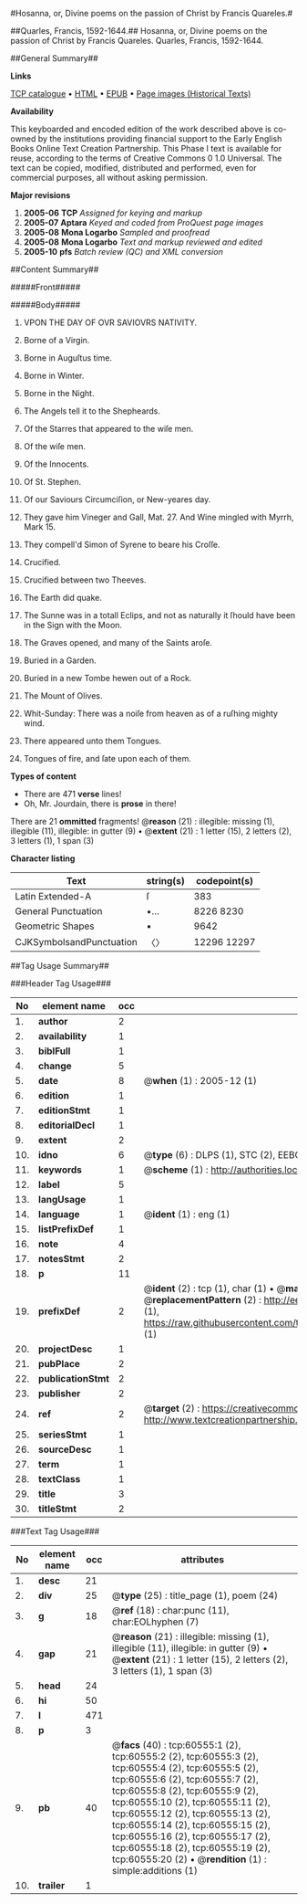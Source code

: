 #Hosanna, or, Divine poems on the passion of Christ by Francis Quareles.#

##Quarles, Francis, 1592-1644.##
Hosanna, or, Divine poems on the passion of Christ by Francis Quareles.
Quarles, Francis, 1592-1644.

##General Summary##

**Links**

[TCP catalogue](http://www.ota.ox.ac.uk/tcp/)  • 
[HTML](http://tei.it.ox.ac.uk/tcp/Texts-HTML/free/A56/A56987.html)  • 
[EPUB](http://tei.it.ox.ac.uk/tcp/Texts-EPUB/free/A56/A56987.epub) • 
[Page images (Historical Texts)](https://data.historicaltexts.jisc.ac.uk/view?pubId=eebo-12374915e&pageId=eebo-12374915e-60555-1)

**Availability**

This keyboarded and encoded edition of the
	       work described above is co-owned by the institutions
	       providing financial support to the Early English Books
	       Online Text Creation Partnership. This Phase I text is
	       available for reuse, according to the terms of Creative
	       Commons 0 1.0 Universal. The text can be copied,
	       modified, distributed and performed, even for
	       commercial purposes, all without asking permission.

**Major revisions**

1. __2005-06__ __TCP__ *Assigned for keying and markup*
1. __2005-07__ __Aptara__ *Keyed and coded from ProQuest page images*
1. __2005-08__ __Mona Logarbo__ *Sampled and proofread*
1. __2005-08__ __Mona Logarbo__ *Text and markup reviewed and edited*
1. __2005-10__ __pfs__ *Batch review (QC) and XML conversion*

##Content Summary##

#####Front#####

#####Body#####

1. VPON THE DAY
OF OVR SAVIOVRS
NATIVITY.

1. Borne of a Virgin.

1. Borne in Auguſtus time.

1. Borne in Winter.

1. Borne in the Night.

1. The Angels tell it to the
Shepheards.

1. Of the Starres that appeared
to the wiſe men.

1. Of the wiſe men.

1. Of the Innocents.

1. Of St. Stephen.

1. Of our Saviours Circumciſion,
or New-yeares day.

1. They gave him Vineger and
Gall, Mat. 27. And Wine mingled
with Myrrh, Mark 15.

1. They compell'd Simon of Syrene to
beare his Croſſe.

1. Crucified.

1. Crucified between two
Theeves.

1. The Earth did quake.

1. The Sunne was in a totall Eclips,
and not as naturally it
ſhould have been in the
Sign with the Moon.

1. The Graves opened, and many
of the Saints aroſe.

1. Buried in a Garden.

1. Buried in a new Tombe hewen out
of a Rock.

1. The Mount of Olives.

1. Whit-Sunday: There was a
noiſe from heaven as of a ruſhing
mighty wind.

1. There appeared unto them
Tongues.

1. Tongues of fire, and ſate upon
each of them.

**Types of content**

  * There are 471 **verse** lines!
  * Oh, Mr. Jourdain, there is **prose** in there!

There are 21 **ommitted** fragments! 
 @__reason__ (21) : illegible: missing (1), illegible (11), illegible: in gutter (9)  •  @__extent__ (21) : 1 letter (15), 2 letters (2), 3 letters (1), 1 span (3)

**Character listing**


|Text|string(s)|codepoint(s)|
|---|---|---|
|Latin Extended-A|ſ|383|
|General Punctuation|•…|8226 8230|
|Geometric Shapes|▪|9642|
|CJKSymbolsandPunctuation|〈〉|12296 12297|

##Tag Usage Summary##

###Header Tag Usage###

|No|element name|occ|attributes|
|---|---|---|---|
|1.|__author__|2||
|2.|__availability__|1||
|3.|__biblFull__|1||
|4.|__change__|5||
|5.|__date__|8| @__when__ (1) : 2005-12 (1)|
|6.|__edition__|1||
|7.|__editionStmt__|1||
|8.|__editorialDecl__|1||
|9.|__extent__|2||
|10.|__idno__|6| @__type__ (6) : DLPS (1), STC (2), EEBO-CITATION (1), OCLC (1), VID (1)|
|11.|__keywords__|1| @__scheme__ (1) : http://authorities.loc.gov/ (1)|
|12.|__label__|5||
|13.|__langUsage__|1||
|14.|__language__|1| @__ident__ (1) : eng (1)|
|15.|__listPrefixDef__|1||
|16.|__note__|4||
|17.|__notesStmt__|2||
|18.|__p__|11||
|19.|__prefixDef__|2| @__ident__ (2) : tcp (1), char (1)  •  @__matchPattern__ (2) : ([0-9\-]+):([0-9IVX]+) (1), (.+) (1)  •  @__replacementPattern__ (2) : http://eebo.chadwyck.com/downloadtiff?vid=$1&page=$2 (1), https://raw.githubusercontent.com/textcreationpartnership/Texts/master/tcpchars.xml#$1 (1)|
|20.|__projectDesc__|1||
|21.|__pubPlace__|2||
|22.|__publicationStmt__|2||
|23.|__publisher__|2||
|24.|__ref__|2| @__target__ (2) : https://creativecommons.org/publicdomain/zero/1.0/ (1), http://www.textcreationpartnership.org/docs/. (1)|
|25.|__seriesStmt__|1||
|26.|__sourceDesc__|1||
|27.|__term__|1||
|28.|__textClass__|1||
|29.|__title__|3||
|30.|__titleStmt__|2||


###Text Tag Usage###

|No|element name|occ|attributes|
|---|---|---|---|
|1.|__desc__|21||
|2.|__div__|25| @__type__ (25) : title_page (1), poem (24)|
|3.|__g__|18| @__ref__ (18) : char:punc (11), char:EOLhyphen (7)|
|4.|__gap__|21| @__reason__ (21) : illegible: missing (1), illegible (11), illegible: in gutter (9)  •  @__extent__ (21) : 1 letter (15), 2 letters (2), 3 letters (1), 1 span (3)|
|5.|__head__|24||
|6.|__hi__|50||
|7.|__l__|471||
|8.|__p__|3||
|9.|__pb__|40| @__facs__ (40) : tcp:60555:1 (2), tcp:60555:2 (2), tcp:60555:3 (2), tcp:60555:4 (2), tcp:60555:5 (2), tcp:60555:6 (2), tcp:60555:7 (2), tcp:60555:8 (2), tcp:60555:9 (2), tcp:60555:10 (2), tcp:60555:11 (2), tcp:60555:12 (2), tcp:60555:13 (2), tcp:60555:14 (2), tcp:60555:15 (2), tcp:60555:16 (2), tcp:60555:17 (2), tcp:60555:18 (2), tcp:60555:19 (2), tcp:60555:20 (2)  •  @__rendition__ (1) : simple:additions (1)|
|10.|__trailer__|1||
